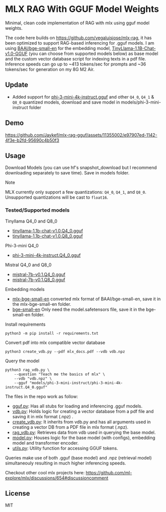 # MLX RAG With GGUF Model Weights
Minimal, clean code implementation of RAG with mlx using gguf model weights.

The code here builds on <a href="https://github.com/vegaluisjose/mlx-rag">https://github.com/vegaluisjose/mlx-rag</a>, it has been optimized to support RAG-based inferencing for .gguf models. I am using <a href="https://huggingface.co/BAAI/bge-small-en">BAAI/bge-small-en</a> for the embedding model, <a href="https://huggingface.co/TheBloke/TinyLlama-1.1B-Chat-v1.0-GGUF/blob/main/tinyllama-1.1b-chat-v1.0.Q4_0.gguf">TinyLlama-1.1B-Chat-v1.0-GGUF</a> (you can choose from supported models below) as base model and the custom vector database script for indexing texts in a pdf file. Inference speeds can go up to ~413 tokens/sec for prompts and ~36 tokens/sec for generation on my 8G M2 Air.

## Update
- Added support for [phi-3-mini-4k-instruct.gguf](https://huggingface.co/Jaward/phi-3-mini-4k-instruct.Q4_0.gguf) and other `Q4_0`, `Q4_1` & `Q8_0` quantized models, download and save model in models/phi-3-mini-instruct folder

## Demo

https://github.com/Jaykef/mlx-rag-gguf/assets/11355002/e97907ed-1142-4f3e-b2fd-95690c4b50f3

## Usage
Download Models (you can use hf's snapshot_download but I recommend downloading separately to save time). Save in models folder.
> [!NOTE]
> MLX currently only support a few quantizations: `Q4_0`, `Q4_1`, and `Q8_0`.
> Unsupported quantizations will be cast to `float16`.

### Tested/Supported models

Tinyllama Q4_0 and Q8_0
- <a href="https://huggingface.co/TheBloke/TinyLlama-1.1B-Chat-v1.0-GGUF/blob/main/tinyllama-1.1b-chat-v1.0.Q4_0.gguf">tinyllama-1.1b-chat-v1.0.Q4_0.gguf</a> 
- <a href="https://huggingface.co/TheBloke/TinyLlama-1.1B-Chat-v1.0-GGUF/blob/main/tinyllama-1.1b-chat-v1.0.Q8_0.gguf">tinyllama-1.1b-chat-v1.0.Q8_0.gguf</a>

Phi-3-mini Q4_0
- <a href="https://huggingface.co/Jaward/phi-3-mini-4k-instruct.Q4_0.gguf">phi-3-mini-4k-instruct.Q4_0.gguf</a>

Mistral Q4_0 and Q8_0
- <a href="https://huggingface.co/TheBloke/Mistral-7B-v0.1-GGUF/blob/main/mistral-7b-v0.1.Q4_0.gguf">mistral-7b-v0.1.Q4_0.gguf</a>
- <a href="https://huggingface.co/TheBloke/Mistral-7B-v0.1-GGUF/blob/main/mistral-7b-v0.1.Q8_0.gguf">mistral-7b-v0.1.Q8_0.gguf</a>

Embedding models
- <a href="https://huggingface.co/Jaward/mlx-bge-small-en">mlx-bge-small-en</a> converted mlx format of BAAI/bge-small-en, save it in the mlx-bge-small-en folder.
- <a href="https://huggingface.co/BAAI/bge-small-en/tree/main">bge-small-en</a> Only need the model.safetensors file, save it in the bge-small-en folder.


Install requirements
```
python3 -m pip install -r requirements.txt
```

Convert pdf into mlx compatible vector database
```
python3 create_vdb.py --pdf mlx_docs.pdf --vdb vdb.npz
```

Query the model
```
python3 rag_vdb.py \
    --question "Teach me the basics of mlx" \
    --vdb "vdb.npz" \
    --gguf "models/phi-3-mini-instruct/phi-3-mini-4k-instruct.Q4_0.gguf"
```

The files in the repo work as follow:

- <a href="https://github.com/Jaykef/mlx-rag-gguf/blob/main/gguf.py">gguf.py</a>: Has all stubs for loading and inferencing .gguf models.
- <a href="https://github.com/vegaluisjose/mlx-rag/blob/main/vdb.py">vdb.py</a>: Holds logic for creating a vector database from a pdf file and saving it in mlx format (.npz) .
- <a href="https://github.com/Jaykef/mlx-rag-gguf/blob/main/create_vdb.py">create_vdb.py</a>: It inherits from vdb.py and has all arguments used in creating a vector DB from a PDF file in mlx format (.npz).
- <a href="https://github.com/Jaykef/mlx-rag-gguf/blob/main/rag_vdb.py">rag_vdb.py</a>: Retrieves data from vdb used in querying the base model.
- <a href="https://github.com/Jaykef/mlx-rag-gguf/blob/main/model.py">model.py</a>: Houses logic for the base model (with configs), embedding model and transformer encoder.
- <a href="https://github.com/Jaykef/mlx-rag-gguf/blob/main/utils.py">utils.py</a>: Utility function for accessing GGUF tokens.

Queries make use of both .gguf (base model) and .npz (retrieval model) simultaneouly resulting in much higher inferencing speeds.

Checkout other cool mlx projects here: https://github.com/ml-explore/mlx/discussions/654#discussioncomment

## License
MIT
